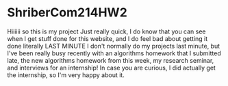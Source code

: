 # ShriberCom214HW2
Hiiiiii so this is my project
Just really quick, I do know that you can see when I get stuff done for this website, and I do feel bad about getting it done literally LAST MINUTE
I don't normally do my projects last minute, but I've been really busy recently with an algorithms homework that I submitted late, the new algorithms homework from this week, my research seminar, and interviews for an internship! In case you are curious, I did actually get the internship, so I'm very happy about it. 